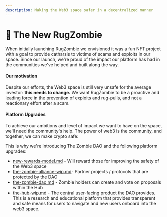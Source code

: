 ```yaml
---
description: Making the Web3 space safer in a decentralized manner
---
```


# 🥳 The New RugZombie

When initially launching RugZombie we envisioned it was a fun NFT project with a goal to provide catharsis to victims of scams and exploits in our space. Since our launch, we're proud of the impact our platform has had in the communities we've helped and built along the way.

#### Our motivation

Despite our efforts, the Web3 space is still very unsafe for the average investor: **this needs to change.**  We want RugZombie to be a proactive and leading force in the prevention of exploits and rug-pulls, and not a reactionary effort after a scam.

#### Platform Upgrades

To achieve our ambitions and level of impact we want to have on the space, we'll need the community's help. The power of web3 is the community, and together, we can make crypto safe:&#x20;

This is why we're introducing The Zombie DAO and the following platform upgrades:

* [new-rewards-model.md](new-rewards-model.md "mention") - Will reward those for improving the safety of the Web3 space
* [the-zombie-alliance-wip.md](the-zombie-alliance-wip.md "mention")- Partner projects / protocols that are protected by the DAO
* [the-zombie-dao.md](the-zombie-dao.md "mention") - Zombie holders can create and vote on proposals within the Hub
* [the-hub-wip.md](the-hub-wip.md "mention") - The central user-facing product the DAO provides. This is a research and educational platform that provides transparent and safe means for users to navigate and new users onboard into the web3 space.





